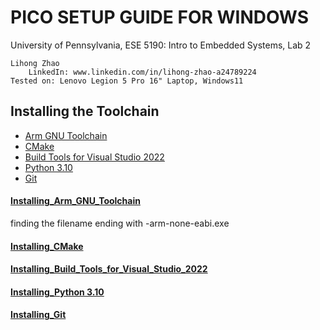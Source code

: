 # PICO SETUP GUIDE FOR WINDOWS #
University of Pennsylvania, ESE 5190: Intro to Embedded Systems, Lab 2  

    Lihong Zhao  
        LinkedIn: www.linkedin.com/in/lihong-zhao-a24789224  
    Tested on: Lenovo Legion 5 Pro 16" Laptop, Windows11 

## Installing the Toolchain ##

* [Arm GNU Toolchain](#Installing_Arm_GNU_Toolchain)
* [CMake](#Installing_CMake)
* [Build Tools for Visual Studio 2022](#Installing_Build_Tools_for_Visual_Studio_2022)
* [Python 3.10](#Installing_Python-3.10)
* [Git](#Installing_Git)
 

#### [Installing_Arm_GNU_Toolchain](https://developer.arm.com/downloads/-/arm-gnu-toolchain-downloads) ####
finding the filename ending with -arm-none-eabi.exe
#### [Installing_CMake](https://cmake.org/download/)  ####
#### [Installing_Build_Tools_for_Visual_Studio_2022](https://visualstudio.microsoft.com/zh-hans/downloads/)  ####
#### [Installing_Python 3.10](https://www.python.org/downloads/release/python-3107/)  ####
#### [Installing_Git](https://git-scm.com/download/win)  ####
 
